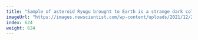 ```yaml
---
title: "Sample of asteroid Ryugu brought to Earth is a strange dark colour"
imageUrl: "https://images.newscientist.com/wp-content/uploads/2021/12/20154247/PRI_215885960.jpg?width=600"
index: 624
weight: 624
---
```

